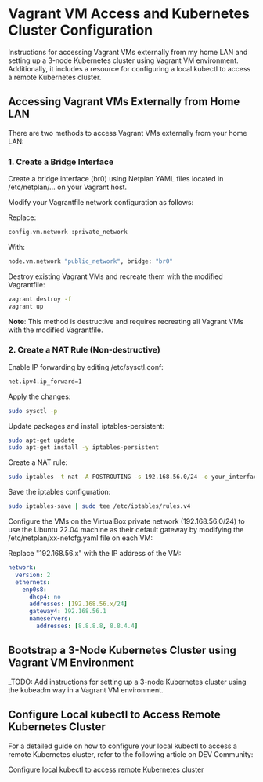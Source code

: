# Vagrant VM Access and Kubernetes Cluster Configuration
Instructions for accessing Vagrant VMs externally from my home LAN and setting up a 3-node Kubernetes cluster using Vagrant VM environment. Additionally, it includes a resource for configuring a local kubectl to access a remote Kubernetes cluster.

## Accessing Vagrant VMs Externally from Home LAN
There are two methods to access Vagrant VMs externally from your home LAN:

### 1. Create a Bridge Interface
Create a bridge interface (br0) using Netplan YAML files located in /etc/netplan/... on your Vagrant host.

Modify your Vagrantfile network configuration as follows:

Replace:
```bash
config.vm.network :private_network
```
With:
```bash
node.vm.network "public_network", bridge: "br0"
```
Destroy existing Vagrant VMs and recreate them with the modified Vagrantfile:
```bash
vagrant destroy -f
vagrant up
```
**Note**: This method is destructive and requires recreating all Vagrant VMs with the modified Vagrantfile.

### 2. Create a NAT Rule (Non-destructive)
Enable IP forwarding by editing /etc/sysctl.conf:
```bash
net.ipv4.ip_forward=1
```
Apply the changes:
```bash
sudo sysctl -p
```
Update packages and install iptables-persistent:
```bash
sudo apt-get update
sudo apt-get install -y iptables-persistent
```
Create a NAT rule:
```bash
sudo iptables -t nat -A POSTROUTING -s 192.168.56.0/24 -o your_interface_name -j MASQUERADE
```
Save the iptables configuration:
```bash
sudo iptables-save | sudo tee /etc/iptables/rules.v4
```
Configure the VMs on the VirtualBox private network (192.168.56.0/24) to use the Ubuntu 22.04 machine as their default gateway by modifying the /etc/netplan/xx-netcfg.yaml file on each VM:

Replace "192.168.56.x" with the IP address of the VM:
```yaml
network:
  version: 2
  ethernets:
    enp0s8:
      dhcp4: no
      addresses: [192.168.56.x/24]
      gateway4: 192.168.56.1
      nameservers:
        addresses: [8.8.8.8, 8.8.4.4]
```

## Bootstrap a 3-Node Kubernetes Cluster using Vagrant VM Environment
_TODO: Add instructions for setting up a 3-node Kubernetes cluster using the kubeadm way in a Vagrant VM environment.

## Configure Local kubectl to Access Remote Kubernetes Cluster
For a detailed guide on how to configure your local kubectl to access a remote Kubernetes cluster, refer to the following article on DEV Community:

[Configure local kubectl to access remote Kubernetes cluster](https://dev.to/plutov/configure-local-kubectl-to-access-remote-kubernetes-cluster-2h2o)
